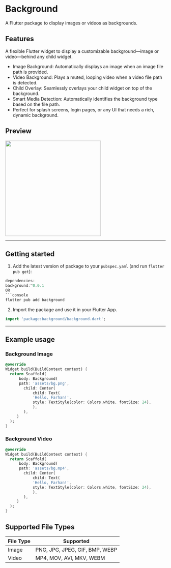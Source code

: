 # Background

A Flutter package to display images or videos as backgrounds.

## Features

A flexible Flutter widget to display a customizable background—image or video—behind any child widget.

- Image Background: Automatically displays an image when an image file path is provided.
- Video Background: Plays a muted, looping video when a video file path is detected.
- Child Overlay: Seamlessly overlays your child widget on top of the background.
- Smart Media Detection: Automatically identifies the background type based on the file path.
- Perfect for splash screens, login pages, or any UI that needs a rich, dynamic background.



## Preview
<img src="https://raw.githubusercontent.com/farhansadikgalib/dropdown_flutter/main/screenshots/preview.gif" width="300"/>


<hr>

## Getting started

1. Add the latest version of package to your `pubspec.yaml` (and run `flutter pub get`):

```dart
dependencies:
background:^0.0.1
OR
```console
flutter pub add background
```

2. Import the package and use it in your Flutter App.

```dart
import 'package:background/background.dart';
```

<hr>

## Example usage

### **Background Image**
```dart
@override
Widget build(BuildContext context) {
  return Scaffold(
      body: Background(
      path: 'assets/bg.png',
        child: Center(
            child: Text(
            'Hello, Farhan!',
            style: TextStyle(color: Colors.white, fontSize: 24),
            ),
        ),
     )
  );
}
```
### **Background Video**
```dart
@override
Widget build(BuildContext context) {
  return Scaffold(
      body: Background(
      path: 'assets/bg.mp4',
        child: Center(
            child: Text(
            'Hello, Farhan!',
            style: TextStyle(color: Colors.white, fontSize: 24),
            ),
        ),
     )
  );
}
```



## Supported File Types
| File Type | Supported    |
|-----------|--------------|
| Image     | PNG, JPG, JPEG, GIF, BMP, WEBP|
| Video     | MP4, MOV, AVI, MKV, WEBM|

